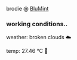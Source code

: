 brodie @ [BluMint](https://www.linkedin.com/company/blumint-io/)

<!--weather_start-->
### working conditions..

weather: broken clouds ☁️

temp: 27.46 °C 🥶

<!--weather_end-->
